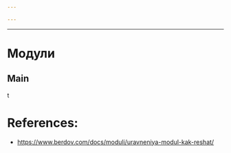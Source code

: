 ```yaml
---

---
```


***

# Модули
## Main
t


# References:
- https://www.berdov.com/docs/moduli/uravneniya-modul-kak-reshat/